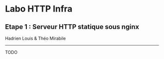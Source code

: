 # Labo HTTP Infra

## Etape 1 : Serveur HTTP statique sous nginx

Hadrien Louis & Théo Mirabile

---

TODO
